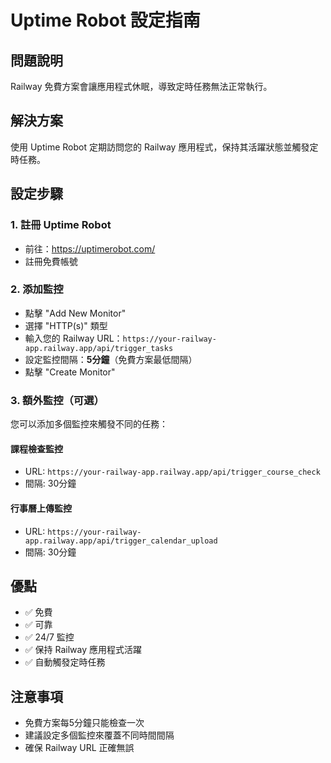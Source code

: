 # Uptime Robot 設定指南

## 問題說明
Railway 免費方案會讓應用程式休眠，導致定時任務無法正常執行。

## 解決方案
使用 Uptime Robot 定期訪問您的 Railway 應用程式，保持其活躍狀態並觸發定時任務。

## 設定步驟

### 1. 註冊 Uptime Robot
- 前往：https://uptimerobot.com/
- 註冊免費帳號

### 2. 添加監控
- 點擊 "Add New Monitor"
- 選擇 "HTTP(s)" 類型
- 輸入您的 Railway URL：`https://your-railway-app.railway.app/api/trigger_tasks`
- 設定監控間隔：**5分鐘**（免費方案最低間隔）
- 點擊 "Create Monitor"

### 3. 額外監控（可選）
您可以添加多個監控來觸發不同的任務：

#### 課程檢查監控
- URL: `https://your-railway-app.railway.app/api/trigger_course_check`
- 間隔: 30分鐘

#### 行事曆上傳監控
- URL: `https://your-railway-app.railway.app/api/trigger_calendar_upload`
- 間隔: 30分鐘

## 優點
- ✅ 免費
- ✅ 可靠
- ✅ 24/7 監控
- ✅ 保持 Railway 應用程式活躍
- ✅ 自動觸發定時任務

## 注意事項
- 免費方案每5分鐘只能檢查一次
- 建議設定多個監控來覆蓋不同時間間隔
- 確保 Railway URL 正確無誤
